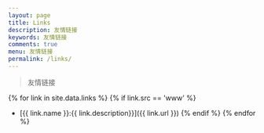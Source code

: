 ```yaml
---
layout: page
title: Links
description: 友情链接
keywords: 友情链接
comments: true
menu: 友情链接
permalink: /links/
---
```


> 友情链接

{% for link in site.data.links %}
  {% if link.src == 'www' %}
* [{{ link.name }}:{{ link.description}}]({{ link.url }})
  {% endif %}
{% endfor %}
